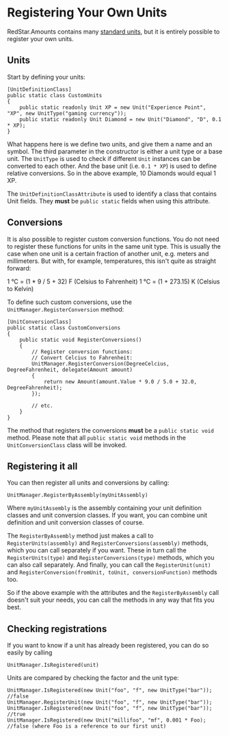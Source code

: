# Registering Your Own Units

RedStar.Amounts contains many [standard units](https://github.com/petermorlion/RedStar.Amounts/tree/master/RedStar.Amounts.StandardUnits), but it is entirely possible to register your own units.

## Units

Start by defining your units:

```
[UnitDefinitionClass]
public static class CustomUnits
{
    public static readonly Unit XP = new Unit("Experience Point", "XP", new UnitType("gaming currency"));
    public static readonly Unit Diamond = new Unit("Diamond", "D", 0.1 * XP);
}
```

What happens here is we define two units, and give them a name and an symbol. The third parameter in the constructor is either a unit type or a base unit. The `UnitType` is used to check if different `Unit` instances can be converted to each other. And the base unit (i.e. `0.1 * XP`) is used to define relative conversions. So in the above example, 10 Diamonds would equal 1 XP.

The `UnitDefinitionClassAttribute` is used to identify a class that contains Unit fields. They **must** be `public static` fields when using this attribute. 

## Conversions

It is also possible to register custom conversion functions. You do not need to register these functions for units in the same unit type. This is usually the case when one unit is a certain fraction of another unit, e.g. meters and millimeters. But with, for example, temperatures, this isn't quite as straight forward:

1 °C = (1 * 9 / 5 + 32) F (Celsius to Fahrenheit)
1 °C = (1 + 273.15) K (Celsius to Kelvin)

To define such custom conversions, use the `UnitManager.RegisterConversion` method:

```
[UnitConversionClass]
public static class CustomConversions
{
    public static void RegisterConversions()
    {
        // Register conversion functions:
        // Convert Celcius to Fahrenheit:
        UnitManager.RegisterConversion(DegreeCelcius, DegreeFahrenheit, delegate(Amount amount)
        {
            return new Amount(amount.Value * 9.0 / 5.0 + 32.0, DegreeFahrenheit);
        });

        // etc.
    }
}
```

The method that registers the conversions **must** be a `public static void` method. Please note that all `public static void` methods in the `UnitConversionClass` class will be invoked.

## Registering it all

You can then register all units and conversions by calling:

```
UnitManager.RegisterByAssembly(myUnitAssembly)
```

Where `myUnitAssembly` is the assembly containing your unit definition classes and unit conversion classes. If you want, you can combine unit definition and unit conversion classes of course.

The `RegisterByAssembly` method just makes a call to `RegisterUnits(assembly)` and `RegisterConversions(assembly)` methods, which you can call separately if you want. These in turn call the `RegisterUnits(type)` and `RegisterConversions(type)` methods, which  you can also call separately. And finally, you can call the `RegisterUnit(unit)` and `RegisterConversion(fromUnit, toUnit, conversionFunction)` methods too.

So if the above example with the attributes and the `RegisterByAssembly` call doesn't suit your needs, you can call the methods in any way that fits you best.

## Checking registrations

If you want to know if a unit has already been registered, you can do so easily by calling

```
UnitManager.IsRegistered(unit)
```

Units are compared by checking the factor and the unit type:

```
UnitManager.IsRegistered(new Unit("foo", "f", new UnitType("bar")); //false
UnitManager.RegisterUnit(new Unit("foo", "f", new UnitType("bar")); 
UnitManager.IsRegistered(new Unit("foo", "f", new UnitType("bar")); //true
UnitManager.IsRegistered(new Unit("millifoo", "mf", 0.001 * Foo); //false (where Foo is a reference to our first unit)
```
